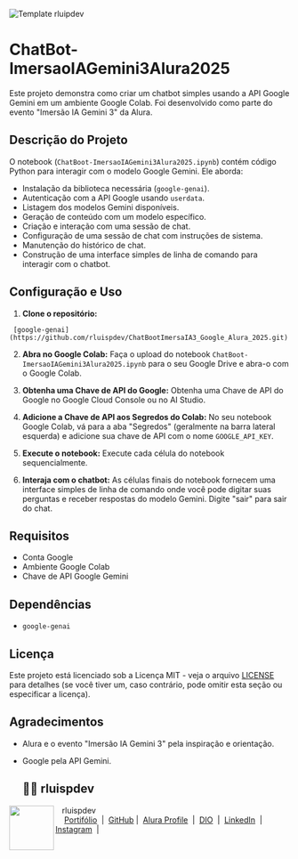 
![Template rluipdev](rluispdev.png)

# ChatBot-ImersaoIAGemini3Alura2025

Este projeto demonstra como criar um chatbot simples usando a API Google Gemini em um ambiente Google Colab. Foi desenvolvido como parte do evento "Imersão IA Gemini 3" da Alura.

## Descrição do Projeto

O notebook (`ChatBoot-ImersaoIAGemini3Alura2025.ipynb`) contém código Python para interagir com o modelo Google Gemini. Ele aborda:

- Instalação da biblioteca necessária (`google-genai`).
- Autenticação com a API Google usando `userdata`.
- Listagem dos modelos Gemini disponíveis.
- Geração de conteúdo com um modelo específico.
- Criação e interação com uma sessão de chat.
- Configuração de uma sessão de chat com instruções de sistema.
- Manutenção do histórico de chat.
- Construção de uma interface simples de linha de comando para interagir com o chatbot.

## Configuração e Uso

1.  **Clone o repositório:**

```
 [google-genai](https://github.com/rluispdev/ChatBootImersaIA3_Google_Alura_2025.git)
 ```

2.  **Abra no Google Colab:** Faça o upload do notebook `ChatBoot-ImersaoIAGemini3Alura2025.ipynb` para o seu Google Drive e abra-o com o Google Colab.

3.  **Obtenha uma Chave de API do Google:** Obtenha uma Chave de API do Google no Google Cloud Console ou no AI Studio.

4.  **Adicione a Chave de API aos Segredos do Colab:** No seu notebook Google Colab, vá para a aba "Segredos" (geralmente na barra lateral esquerda) e adicione sua chave de API com o nome `GOOGLE_API_KEY`.

5.  **Execute o notebook:** Execute cada célula do notebook sequencialmente.

6.  **Interaja com o chatbot:** As células finais do notebook fornecem uma interface simples de linha de comando onde você pode digitar suas perguntas e receber respostas do modelo Gemini. Digite "sair" para sair do chat.

## Requisitos

- Conta Google
- Ambiente Google Colab
- Chave de API Google Gemini

## Dependências

- `google-genai`



## Licença

Este projeto está licenciado sob a Licença MIT - veja o arquivo [LICENSE](LICENSE) para detalhes (se você tiver um, caso contrário, pode omitir esta seção ou especificar a licença).

## Agradecimentos

- Alura e o evento "Imersão IA Gemini 3" pela inspiração e orientação.
- Google pela API Gemini.

  ## 👨‍💻 rluispdev
<p>
    <img 
      align=left 
      margin=10 
      width=80 
      src="https://avatars.githubusercontent.com/u/128305083?s=96&v=4"
    />
    <p>&nbsp&nbsp&nbsprluispdev<br>
    &nbsp&nbsp&nbsp
     <a href="https://rluispdev.github.io/portifolio/" target="_blank"> Portifólio</a>
&nbsp;|&nbsp;
    <a href="https://github.com/rluispdev" target="_blank">
    GitHub</a>&nbsp;|&nbsp;
     <a href="https://cursos.alura.com.br/user/rluisp" target="_blank"> Alura Profile</a>
&nbsp;|&nbsp;
       <a href="https://www.dio.me/users/rluispdev" target="_blank">DIO</a>
&nbsp;|&nbsp;      
    <a href="https://www.linkedin.com/in/rafael-luis-gonzaga-b11634186/" target="_blank">LinkedIn</a>
&nbsp;|&nbsp;
    <a href="https://www.instagram.com/rluispdevs?igsh=cnoxenpmaHY1amE0&utm_source=qr" target="_blank">
    Instagram</a>
&nbsp;|&nbsp;</p>
</p>
<br/><br/>
<p>
